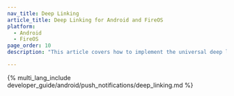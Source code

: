 ```yaml
---
nav_title: Deep Linking
article_title: Deep Linking for Android and FireOS
platform: 
  - Android
  - FireOS
page_order: 10
description: "This article covers how to implement the universal deep linking delegate for your Android or FireOS app, as well as examples on how to deep link to app settings."

---
```


{% multi_lang_include developer_guide/android/push_notifications/deep_linking.md %}
